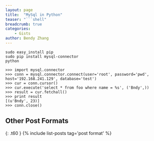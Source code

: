 ```yaml
---
layout: page
title:  "MySql in Python"
teaser: "```shell"
breadcrumb: true
categories:
    - Gists
author: Bendy Zhang
---
```


```shell
sudo easy_install pip
sudo pip install mysql-connector
python

>>> import mysql.connector
>>> conn = mysql.connector.connect(user='root', password='pwd', host='192.168.241.129', database='test')
>>> cur = conn.cursor()
>>> cur.execute('select * from foo where name = %s', ('Bndy',))
>>> result = cur.fetchall()
>>> print result
[(u'Bndy', 23)]
>>> conn.close()
```

<!--more-->

## Other Post Formats
{: .t60 }
{% include list-posts tag='post format' %}
